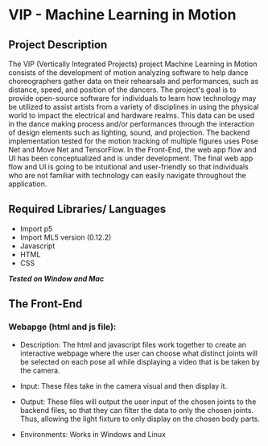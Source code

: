 # VIP - Machine Learning in Motion
## Project Description
The VIP (Vertically Integrated Projects) project Machine Learning in Motion consists of the development of motion analyzing software to help dance choreographers   gather data on their rehearsals and performances, such as distance, speed, and position of the dancers. The project's goal is to provide open-source software for individuals to learn how technology may be utilized to assist artists from a variety of disciplines in using the physical world to impact the electrical and hardware realms. This data can be used in the dance making process and/or performances through the interaction of design elements such as lighting, sound, and projection. The backend implementation tested for the motion tracking of multiple figures uses Pose Net and Move Net and TensorFlow. In the Front-End, the web app flow and UI has been conceptualized and is under development. The final web app flow and UI is going to be intuitional and user-friendly so that individuals who are not familiar with technology can easily navigate throughout the application. 
## Required Libraries/ Languages
* Import p5
* Import ML5 version (0.12.2)
* Javascript  
* HTML 
* CSS 

***Tested on Window and Mac***

## The Front-End
### Webapge (html and js file): 
* Description: The html and javascript files work together to create an interactive webpage where the user can choose what distinct joints will be selected on each pose all while displaying a video that is be taken by the camera. 

* Input: These files take in the camera visual and then display it. 

* Output: These files will output the user input of the chosen joints to the backend files, so that they can filter the data to only the chosen joints. Thus, allowing the light fixture to only display on the chosen body parts. 

* Environments: Works in Windows and Linux  

